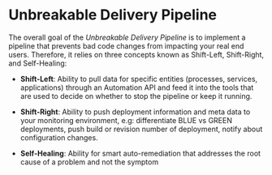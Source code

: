 # Unbreakable Delivery Pipeline

The overall goal of the *Unbreakable Delivery Pipeline* is to implement a pipeline that prevents bad code changes from impacting your real end users. Therefore, it relies on three concepts known as Shift-Left, Shift-Right, and Self-Healing:

* **Shift-Left**: Ability to pull data for specific entities (processes, services, applications) through an Automation API and feed it into the tools that are used to decide on whether to stop the pipeline or keep it running.

* **Shift-Right**: Ability to push deployment information and meta data to your monitoring environment, e.g: differentiate BLUE vs GREEN deployments, push build or revision number of deployment, notify about configuration changes.

* **Self-Healing**: Ability for smart auto-remediation that addresses the root cause of a problem and not the symptom 